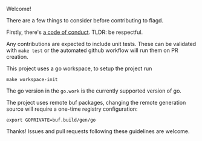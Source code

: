 Welcome!

There are a few things to consider before contributing to flagd.

Firstly, there's [a code of conduct](https://github.com/open-feature/.github/blob/main/CODE_OF_CONDUCT.md).
TLDR: be respectful.

Any contributions are expected to include unit tests. These can be validated with `make test` or the automated github workflow will run them on PR creation.

This project uses a go workspace, to setup the project run
```shell
make workspace-init
```

The go version in the `go.work` is the currently supported version of go.

The project uses remote buf packages, changing the remote generation source will require a one-time registry configuration:
```shell
export GOPRIVATE=buf.build/gen/go
```

Thanks! Issues and pull requests following these guidelines are welcome.
